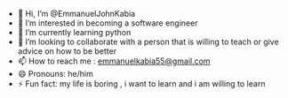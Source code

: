 - 👋 Hi, I’m @EmmanuelJohnKabia
- 👀 I’m interested in becoming a software engineer
- 🌱 I’m currently learning python 
- 💞️ I’m looking to collaborate with a person that is willing to teach or give advice on how to be better
- 📫 How to reach me : emmanuelkabia55@gmail.com
- 😄 Pronouns: he/him
- ⚡ Fun fact: my life is boring , i want to learn and i am willing to learn

<!---
EmmanuelJohnKabia/EmmanuelJohnKabia is a ✨ special ✨ repository because its `README.md` (this file) appears on your GitHub profile.
You can click the Preview link to take a look at your changes.
--->
